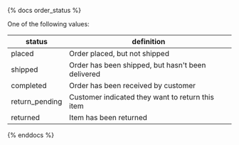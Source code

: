 {% docs order_status %}
	
One of the following values: 

| status         | definition                                        |
|----------------|---------------------------------------------------|
| placed         | Order placed, but not shipped                     |
| shipped        | Order has been shipped, but hasn't been delivered |
| completed      | Order has been received by customer               |
| return_pending | Customer indicated they want to return this item  |
| returned       | Item has been returned                            |

{% enddocs %}